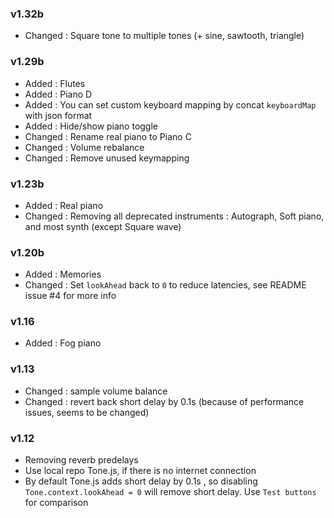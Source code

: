 ### v1.32b
- Changed : Square tone to multiple tones (+ sine, sawtooth, triangle)

### v1.29b
- Added : Flutes
- Added : Piano D
- Added : You can set custom keyboard mapping by concat `keyboardMap` with json format
- Added : Hide/show piano toggle
- Changed : Rename real piano to Piano C
- Changed : Volume rebalance
- Changed : Remove unused keymapping

### v1.23b
- Added : Real piano
- Changed : Removing all deprecated instruments : Autograph, Soft piano, and most synth (except Square wave)

### v1.20b
- Added : Memories
- Changed : Set `lookAhead` back to `0` to reduce latencies, see README issue #4 for more info

### v1.16
- Added : Fog piano

### v1.13
- Changed : sample volume balance
- Changed : revert back short delay by 0.1s (because of performance issues, seems to be changed)

### v1.12
- Removing reverb predelays
- Use local repo Tone.js, if there is no internet connection
- By default Tone.js adds short delay by 0.1s , so disabling `Tone.context.lookAhead = 0` will remove short delay. Use `Test buttons` for comparison